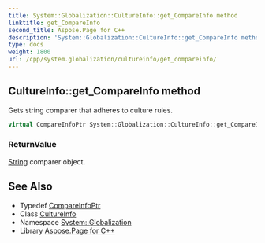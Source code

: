 ```yaml
---
title: System::Globalization::CultureInfo::get_CompareInfo method
linktitle: get_CompareInfo
second_title: Aspose.Page for C++
description: 'System::Globalization::CultureInfo::get_CompareInfo method. Gets string comparer that adheres to culture rules in C++.'
type: docs
weight: 1800
url: /cpp/system.globalization/cultureinfo/get_compareinfo/
---
```

## CultureInfo::get_CompareInfo method


Gets string comparer that adheres to culture rules.

```cpp
virtual CompareInfoPtr System::Globalization::CultureInfo::get_CompareInfo() const
```


### ReturnValue

[String](../../../system/string/) comparer object.

## See Also

* Typedef [CompareInfoPtr](../../compareinfoptr/)
* Class [CultureInfo](../)
* Namespace [System::Globalization](../../)
* Library [Aspose.Page for C++](../../../)
